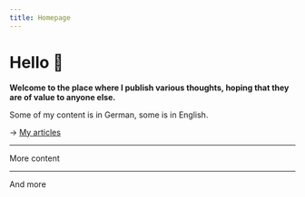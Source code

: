 ```yaml
---
title: Homepage
---
```


# Hello 👋

**Welcome to the place where I publish various thoughts, hoping that they are of value to anyone else.**

Some of my content is in German, some is in English.    

→ [My articles](/articles/)

---

More content
<hr />
And more
